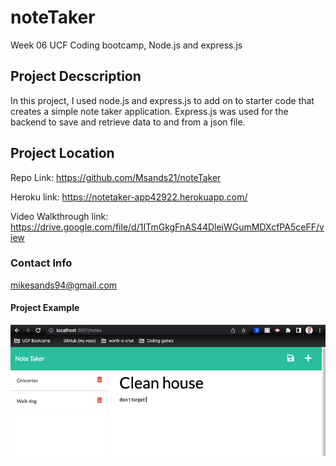 # noteTaker
Week 06 UCF Coding bootcamp, Node.js and express.js
## Project Decscription
In this project, I used node.js and express.js to add on to starter code that creates a simple note taker application. Express.js was used for the backend to save and retrieve data to and from a json file.
## Project Location
Repo Link: https://github.com/Msands21/noteTaker

Heroku link: https://notetaker-app42922.herokuapp.com/

Video Walkthrough link: https://drive.google.com/file/d/1ITmGkgFnAS44DleiWGumMDXcfPA5ceFF/view

### Contact Info
mikesands94@gmail.com

#### Project Example
![Preview](./assets/Screen%20Shot%202022-04-29%20at%2010.15.25%20PM.png)